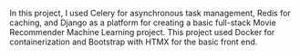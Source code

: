In this project, I used Celery for asynchronous task management, Redis for caching, and Django as a platform for creating a basic full-stack Movie Recommender Machine Learning project. This project used Docker for containerization and Bootstrap with HTMX for the basic front end.
